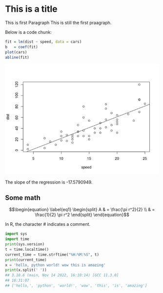 
<!-- basic.md is generated from basic.Rmd. Please edit that file -->

# This is a title

This is first Paragraph This is still the first praagraph.

Below is a code chunk:

``` r
fit = lm(dist ~ speed, data = cars)
b   = coef(fit)
plot(cars)
abline(fit)
```

![](basic_files/figure-gfm/plot-slope-1.png)<!-- -->

The slope of the regression is -17.5790949.

## Some math

$$\begin{equation} \label{eq1}
\begin{split}
A & = \frac{\pi r^2}{2} \\
  & = \frac{1}{2} \pi r^2
\end{split}
\end{equation}$$

In R, the character \# indicates a comment.

``` python
import sys
import time
print(sys.version)
t = time.localtime()
current_time = time.strftime("%H:%M:%S", t)
print(current_time)
x = 'hello, python world! wow this is amazing'
print(x.split(' '))
## 3.10.6 (main, Nov 14 2022, 16:10:14) [GCC 11.3.0]
## 16:31:07
## ['hello,', 'python', 'world!', 'wow', 'this', 'is', 'amazing']
```
